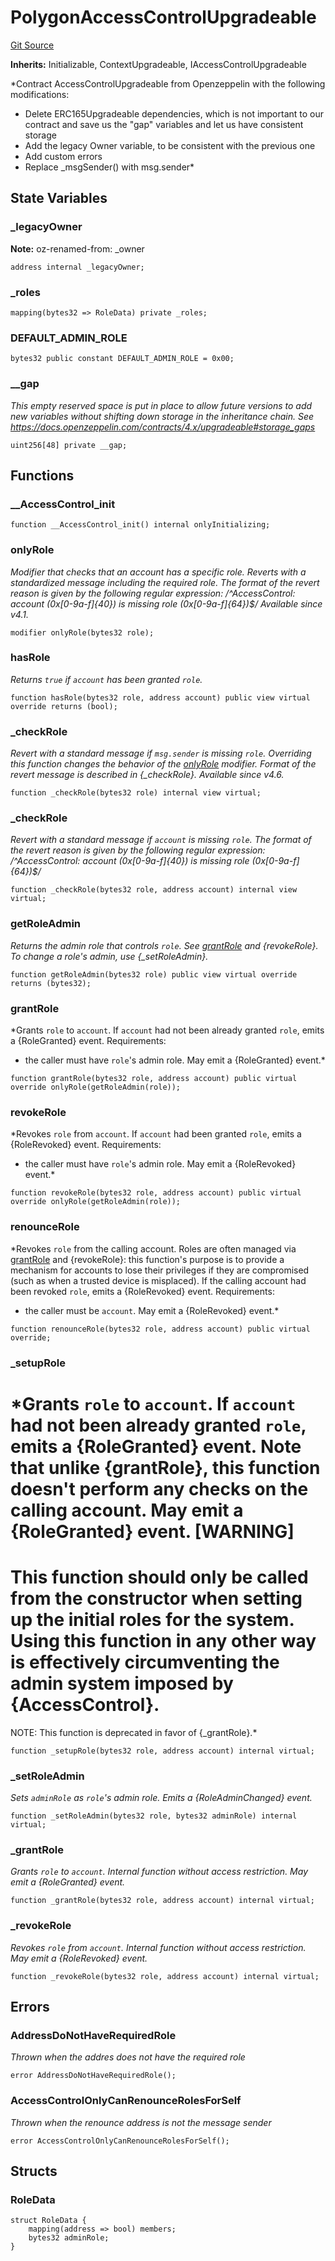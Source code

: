# PolygonAccessControlUpgradeable
[Git Source](https://github.com/agglayer/agglayer-contracts/blob/112a010b7c8b14335e5fe1a9bffc11bd2459df05/contracts/v2/lib/PolygonAccessControlUpgradeable.sol)

**Inherits:**
Initializable, ContextUpgradeable, IAccessControlUpgradeable

*Contract AccessControlUpgradeable from Openzeppelin with the following modifications:
- Delete ERC165Upgradeable dependencies, which is not important to our contract and save us the "gap"
variables and let us have consistent storage
- Add the legacy Owner variable, to be consistent with the previous one
- Add custom errors
- Replace _msgSender() with msg.sender*


## State Variables
### _legacyOwner
**Note:**
oz-renamed-from: _owner


```solidity
address internal _legacyOwner;
```


### _roles

```solidity
mapping(bytes32 => RoleData) private _roles;
```


### DEFAULT_ADMIN_ROLE

```solidity
bytes32 public constant DEFAULT_ADMIN_ROLE = 0x00;
```


### __gap
*This empty reserved space is put in place to allow future versions to add new
variables without shifting down storage in the inheritance chain.
See https://docs.openzeppelin.com/contracts/4.x/upgradeable#storage_gaps*


```solidity
uint256[48] private __gap;
```


## Functions
### __AccessControl_init


```solidity
function __AccessControl_init() internal onlyInitializing;
```

### onlyRole

*Modifier that checks that an account has a specific role. Reverts
with a standardized message including the required role.
The format of the revert reason is given by the following regular expression:
/^AccessControl: account (0x[0-9a-f]{40}) is missing role (0x[0-9a-f]{64})$/
_Available since v4.1._*


```solidity
modifier onlyRole(bytes32 role);
```

### hasRole

*Returns `true` if `account` has been granted `role`.*


```solidity
function hasRole(bytes32 role, address account) public view virtual override returns (bool);
```

### _checkRole

*Revert with a standard message if `msg.sender` is missing `role`.
Overriding this function changes the behavior of the [onlyRole](/contracts/v2/lib/PolygonAccessControlUpgradeable.sol/abstract.PolygonAccessControlUpgradeable.md#onlyrole) modifier.
Format of the revert message is described in {_checkRole}.
_Available since v4.6._*


```solidity
function _checkRole(bytes32 role) internal view virtual;
```

### _checkRole

*Revert with a standard message if `account` is missing `role`.
The format of the revert reason is given by the following regular expression:
/^AccessControl: account (0x[0-9a-f]{40}) is missing role (0x[0-9a-f]{64})$/*


```solidity
function _checkRole(bytes32 role, address account) internal view virtual;
```

### getRoleAdmin

*Returns the admin role that controls `role`. See [grantRole](/contracts/v2/lib/PolygonAccessControlUpgradeable.sol/abstract.PolygonAccessControlUpgradeable.md#grantrole) and
{revokeRole}.
To change a role's admin, use {_setRoleAdmin}.*


```solidity
function getRoleAdmin(bytes32 role) public view virtual override returns (bytes32);
```

### grantRole

*Grants `role` to `account`.
If `account` had not been already granted `role`, emits a {RoleGranted}
event.
Requirements:
- the caller must have ``role``'s admin role.
May emit a {RoleGranted} event.*


```solidity
function grantRole(bytes32 role, address account) public virtual override onlyRole(getRoleAdmin(role));
```

### revokeRole

*Revokes `role` from `account`.
If `account` had been granted `role`, emits a {RoleRevoked} event.
Requirements:
- the caller must have ``role``'s admin role.
May emit a {RoleRevoked} event.*


```solidity
function revokeRole(bytes32 role, address account) public virtual override onlyRole(getRoleAdmin(role));
```

### renounceRole

*Revokes `role` from the calling account.
Roles are often managed via [grantRole](/contracts/v2/lib/PolygonAccessControlUpgradeable.sol/abstract.PolygonAccessControlUpgradeable.md#grantrole) and {revokeRole}: this function's
purpose is to provide a mechanism for accounts to lose their privileges
if they are compromised (such as when a trusted device is misplaced).
If the calling account had been revoked `role`, emits a {RoleRevoked}
event.
Requirements:
- the caller must be `account`.
May emit a {RoleRevoked} event.*


```solidity
function renounceRole(bytes32 role, address account) public virtual override;
```

### _setupRole

*Grants `role` to `account`.
If `account` had not been already granted `role`, emits a {RoleGranted}
event. Note that unlike {grantRole}, this function doesn't perform any
checks on the calling account.
May emit a {RoleGranted} event.
[WARNING]
====
This function should only be called from the constructor when setting
up the initial roles for the system.
Using this function in any other way is effectively circumventing the admin
system imposed by {AccessControl}.
====
NOTE: This function is deprecated in favor of {_grantRole}.*


```solidity
function _setupRole(bytes32 role, address account) internal virtual;
```

### _setRoleAdmin

*Sets `adminRole` as ``role``'s admin role.
Emits a {RoleAdminChanged} event.*


```solidity
function _setRoleAdmin(bytes32 role, bytes32 adminRole) internal virtual;
```

### _grantRole

*Grants `role` to `account`.
Internal function without access restriction.
May emit a {RoleGranted} event.*


```solidity
function _grantRole(bytes32 role, address account) internal virtual;
```

### _revokeRole

*Revokes `role` from `account`.
Internal function without access restriction.
May emit a {RoleRevoked} event.*


```solidity
function _revokeRole(bytes32 role, address account) internal virtual;
```

## Errors
### AddressDoNotHaveRequiredRole
*Thrown when the addres does not have the required role*


```solidity
error AddressDoNotHaveRequiredRole();
```

### AccessControlOnlyCanRenounceRolesForSelf
*Thrown when the renounce address is not the message sender*


```solidity
error AccessControlOnlyCanRenounceRolesForSelf();
```

## Structs
### RoleData

```solidity
struct RoleData {
    mapping(address => bool) members;
    bytes32 adminRole;
}
```

